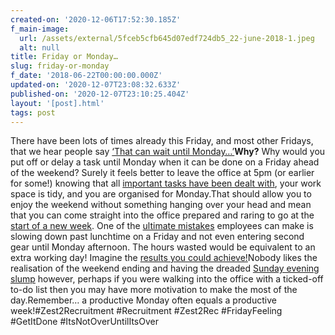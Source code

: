 ```yaml
---
created-on: '2020-12-06T17:52:30.185Z'
f_main-image:
  url: /assets/external/5fceb5cfb645d07edf724db5_22-june-2018-1.jpeg
  alt: null
title: Friday or Monday…
slug: friday-or-monday
f_date: '2018-06-22T00:00:00.000Z'
updated-on: '2020-12-07T23:08:32.633Z'
published-on: '2020-12-07T23:10:25.404Z'
layout: '[post].html'
tags: post
---
```


There have been lots of times already this Friday, and most other Fridays, that we hear people say [‘That can wait until Monday…’](#)**Why?** Why would you put off or delay a task until Monday when it can be done on a Friday ahead of the weekend? Surely it feels better to leave the office at 5pm (or earlier for some!) knowing that all [important tasks have been dealt with](#), your work space is tidy, and you are organised for Monday.That should allow you to enjoy the weekend without something hanging over your head and mean that you can come straight into the office prepared and raring to go at the [start of a new week](#). One of the [ultimate mistakes](#) employees can make is slowing down past lunchtime on a Friday and not even entering second gear until Monday afternoon. The hours wasted would be equivalent to an extra working day! Imagine the [results you could achieve!](#)Nobody likes the realisation of the weekend ending and having the dreaded [Sunday evening slump](#) however, perhaps if you were walking into the office with a ticked-off to-do list then you may have more motivation to make the most of the day.Remember… a productive Monday often equals a productive week!#Zest2Recruitment #Recruitment #Zest2Rec #FridayFeeling #GetItDone #ItsNotOverUntilItsOver
